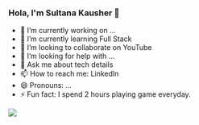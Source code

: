 ### Hola, I'm Sultana Kausher 👋
- 🔭 I’m currently working on ...
- 🌱 I’m currently learning Full Stack 
- 👯 I’m looking to collaborate on YouTube
- 🤔 I’m looking for help with ...
- 💬 Ask me about tech details
- 📫 How to reach me: Linkedln
- 😄 Pronouns: ...
- ⚡ Fun fact: I spend 2 hours playing game everyday.
<img src="https://github-readme-stats.vercel.app/api?username=SultanaKausher&&show_icons=true&title_color=ffffff&icon_color=bb2acf&text_color=daf7dc&bg_color=151515">
